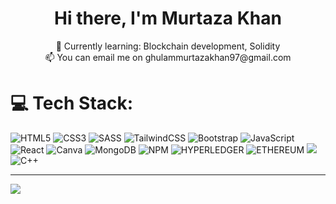 <h1 align="center">Hi there, I'm Murtaza Khan</h1>

<p align="center">
  🌱 Currently learning: Blockchain development, Solidity
  <br/>
  📫 You can email me on ghulammurtazakhan97@gmail.com
</p>


# 💻 Tech Stack:
![HTML5](https://img.shields.io/badge/html5-%23E34F26.svg?style=for-the-badge&logo=html5&logoColor=white) ![CSS3](https://img.shields.io/badge/css3-%231572B6.svg?style=for-the-badge&logo=css3&logoColor=white) ![SASS](https://img.shields.io/badge/SASS-hotpink.svg?style=for-the-badge&logo=SASS&logoColor=white) ![TailwindCSS](https://img.shields.io/badge/tailwindcss-%2338B2AC.svg?style=for-the-badge&logo=tailwind-css&logoColor=white) ![Bootstrap](https://img.shields.io/badge/bootstrap-%23563D7C.svg?style=for-the-badge&logo=bootstrap&logoColor=white) ![JavaScript](https://img.shields.io/badge/javascript-%23323330.svg?style=for-the-badge&logo=javascript&logoColor=%23F7DF1E) ![React](https://img.shields.io/badge/react-%2320232a.svg?style=for-the-badge&logo=react&logoColor=%2361DAFB) ![Canva](https://img.shields.io/badge/Canva-%2300C4CC.svg?style=for-the-badge&logo=Canva&logoColor=white) 
![MongoDB](https://img.shields.io/badge/MongoDB-%234ea94b.svg?style=for-the-badge&logo=mongodb&logoColor=white)
![NPM](https://img.shields.io/badge/NPM-%23CB3837.svg?style=for-the-badge&logo=npm&logoColor=white) ![HYPERLEDGER](https://img.shields.io/badge/hyperledger-2F3134?style=for-the-badge&logo=hyperledger&logoColor=white)
![ETHEREUM](https://img.shields.io/badge/Ethereum-3C3C3D?style=for-the-badge&logo=Ethereum&logoColor=white)
![](https://img.shields.io/badge/C-00599C?style=for-the-badge&logo=c&logoColor=white)
![C++](https://img.shields.io/badge/C%2B%2B-00599C?style=for-the-badge&logo=c%2B%2B&logoColor=white)

---
[![](https://visitcount.itsvg.in/api?id=7murtaza&icon=2&color=4)](https://visitcount.itsvg.in)
